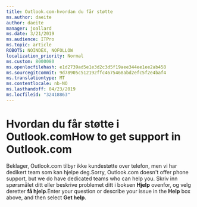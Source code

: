 ```yaml
---
title: Outlook.com-hvordan du får støtte
ms.author: daeite
author: daeite
manager: joallard
ms.date: 3/21/2019
ms.audience: ITPro
ms.topic: article
ROBOTS: NOINDEX, NOFOLLOW
localization_priority: Normal
ms.custom: 8000080
ms.openlocfilehash: e1d2739ad5e1e3d2c3d5f19aee344ee1ee2ab458
ms.sourcegitcommit: 9d78905c512192ffc4675468abd2efc5f2e4baf4
ms.translationtype: MT
ms.contentlocale: nb-NO
ms.lasthandoff: 04/23/2019
ms.locfileid: "32418863"
---
```

# <a name="how-to-get-support-in-outlookcom"></a><span data-ttu-id="609d9-102">Hvordan du får støtte i Outlook.com</span><span class="sxs-lookup"><span data-stu-id="609d9-102">How to get support in Outlook.com</span></span>

<span data-ttu-id="609d9-103">Beklager, Outlook.com tilbyr ikke kundestøtte over telefon, men vi har dedikert team som kan hjelpe deg.</span><span class="sxs-lookup"><span data-stu-id="609d9-103">Sorry, Outlook.com doesn't offer phone support, but we do have dedicated teams who can help you.</span></span>
<span data-ttu-id="609d9-104">Skriv inn spørsmålet ditt eller beskrive problemet ditt i boksen **Hjelp** ovenfor, og velg deretter **få hjelp**.</span><span class="sxs-lookup"><span data-stu-id="609d9-104">Enter your question or describe your issue in the **Help** box above, and then select **Get help**.</span></span>


